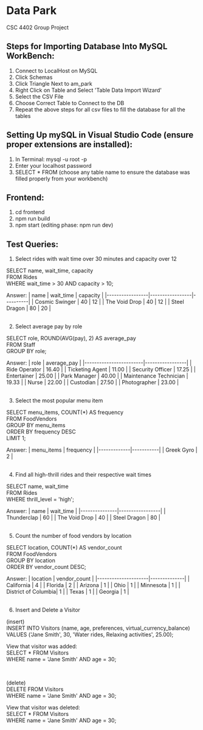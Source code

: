 # Data Park
CSC 4402 Group Project

## Steps for Importing Database Into MySQL WorkBench:
1. Connect to LocalHost on MySQL
2. Click Schemas 
3. Click Triangle Next to am_park
4. Right Click on Table and Select 'Table Data Import Wizard'
5. Select the CSV File 
6. Choose Correct Table to Connect to the DB 
7. Repeat the above steps for all csv files to fill the database for all the tables

## Setting Up mySQL in Visual Studio Code (ensure proper extensions are installed):
1. In Terminal: mysql -u root -p
2. Enter your localhost password
3. SELECT * FROM (choose any table name to ensure the database was filled properly from your workbench)

## Frontend:
1. cd frontend
2. npm run build
3. npm start (editing phase: npm run dev)

## Test Queries:
1. Select rides with wait time over 30 minutes and capacity over 12<br>

SELECT name, wait_time, capacity<br>
FROM Rides<br>
WHERE wait_time > 30 AND capacity > 10;<br>

Answer:
| name            | wait_time       | capacity |
|-----------------|-----------------|----------|
| Cosmic Swinger  | 40              | 12       |
| The Void Drop   | 40              | 12       |
| Steel Dragon    | 80              | 20       |
<br>
<br>


2. Select average pay by role<br>

SELECT role, ROUND(AVG(pay), 2) AS average_pay<br>
FROM Staff<br>
GROUP BY role;<br>

Answer:
| role                   | average_pay     |
|------------------------|-----------------|
| Ride Operator          | 16.40           |
| Ticketing Agent        | 11.00           |
| Security Officer       | 17.25           |
| Entertainer            | 25.00           |
| Park Manager           | 40.00           |
| Maintenance Technician | 19.33           |
| Nurse                  | 22.00           |
| Custodian              | 27.50           |
| Photographer           | 23.00           |
<br>
<br>


3. Select the most popular menu item<br>

SELECT menu_items, COUNT(*) AS frequency<br>
FROM FoodVendors<br>
GROUP BY menu_items<br>
ORDER BY frequency DESC<br>
LIMIT 1;<br>

Answer:
| menu_items  | frequency |
|-------------|-----------|
| Greek Gyro  | 2         |
<br>
<br>

4. Find all high-thrill rides and their respective wait times<br>

SELECT name, wait_time<br>
FROM Rides<br>
WHERE thrill_level = 'high';

Answer:
| name          | wait_time |
|---------------|-----------------|
| Thunderclap   | 60              |
| The Void Drop | 40              |
| Steel Dragon  | 80              |
<br>
<br>

5. Count the number of food vendors by location<br>

SELECT location, COUNT(*) AS vendor_count<br>
FROM FoodVendors<br>
GROUP BY location<br>
ORDER BY vendor_count DESC;<br>

Answer:
| location            | vendor_count |
|---------------------|--------------|
| California          | 4            |
| Florida             | 2            |
| Arizona             | 1            |
| Ohio                | 1            |
| Minnesota           | 1            |
| District of Columbia| 1            |
| Texas               | 1            |
| Georgia             | 1            |
<br>
<br>

6. Insert and Delete a Visitor<br>

(insert)<br>
INSERT INTO Visitors (name, age, preferences, virtual_currency_balance)<br>
VALUES ('Jane Smith', 30, 'Water rides, Relaxing activities', 25.00);

View that visitor was added:<br>
SELECT * FROM Visitors<br>
WHERE name = 'Jane Smith' AND age = 30;<br>

<br>

(delete)<br>
DELETE FROM Visitors<br>
WHERE name = 'Jane Smith' AND age = 30;

View that visitor was deleted: <br>
SELECT * FROM Visitors<br>
WHERE name = 'Jane Smith' AND age = 30;
